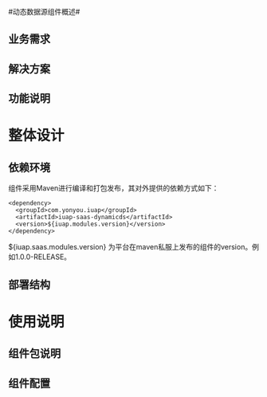 #动态数据源组件概述#

## 业务需求 ##



## 解决方案 ##



## 功能说明 ##



# 整体设计 #

## 依赖环境 ##

组件采用Maven进行编译和打包发布，其对外提供的依赖方式如下：

	<dependency>
	  <groupId>com.yonyou.iuap</groupId>
	  <artifactId>iuap-saas-dynamicds</artifactId>
	  <version>${iuap.modules.version}</version>
	</dependency>

${iuap.saas.modules.version} 为平台在maven私服上发布的组件的version。例如1.0.0-RELEASE。

## 部署结构 ##



# 使用说明 #

## 组件包说明 ##



## 组件配置 ##


